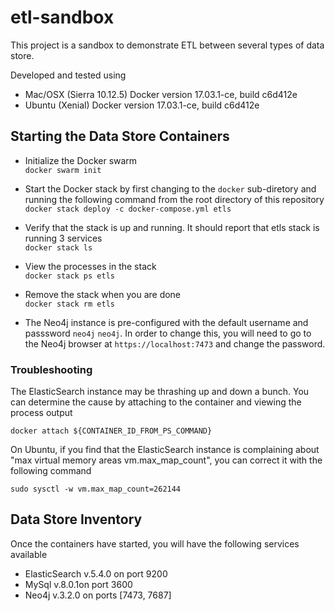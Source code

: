 # etl-sandbox
This project is a sandbox to demonstrate ETL between several types of data store.

Developed and tested using 

- Mac/OSX (Sierra 10.12.5) Docker version 17.03.1-ce, build c6d412e
- Ubuntu (Xenial) Docker version 17.03.1-ce, build c6d412e


## Starting the Data Store Containers

- Initialize the Docker swarm   
`docker swarm init`

- Start the Docker stack by first changing to the `docker` sub-diretory and running the following command from the root directory of this repository     
`docker stack deploy -c docker-compose.yml etls`

- Verify that the stack is up and running. It should report that etls stack is running 3 services   
`docker stack ls`

- View the processes in the stack   
`docker stack ps etls`

- Remove the stack when you are done     
`docker stack rm etls`


- The Neo4j instance is pre-configured with the default username and passsword `neo4j` `neo4j`. In order to change this, you will need to go to the Neo4j browser at `https://localhost:7473` and change the password.      
    

### Troubleshooting
The ElasticSearch instance may be thrashing up and down a bunch. You can determine the cause by attaching to the container and viewing the process output

`docker attach ${CONTAINER_ID_FROM_PS_COMMAND}`

On Ubuntu, if you find that the ElasticSearch instance is complaining about "max virtual memory areas vm.max_map_count", you can correct it with the following command

`sudo sysctl -w vm.max_map_count=262144`


## Data Store Inventory
Once the containers have started, you will have the following services available

- ElasticSearch v.5.4.0 on port 9200
- MySql v.8.0.1on port 3600
- Neo4j v.3.2.0 on ports [7473, 7687]